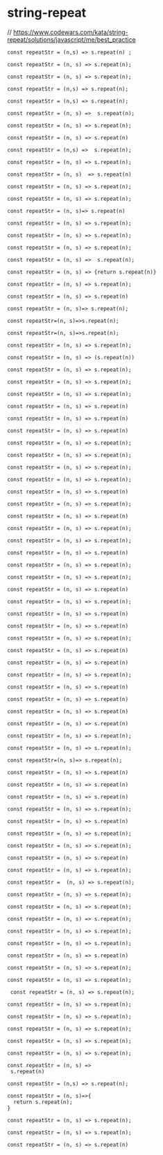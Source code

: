 # string-repeat
// https://www.codewars.com/kata/string-repeat/solutions/javascript/me/best_practice


```
const repeatStr = (n,s) => s.repeat(n) ;
```

```
const repeatStr = (n, s) => s.repeat(n);
```

```
const repeatStr = (n, s) => s.repeat(n);
```

```
const repeatStr = (n,s) => s.repeat(n);
```

```
const repeatStr = (n,s) => s.repeat(n);
```

```
const repeatStr = (n, s) =>  s.repeat(n);
```

```
const repeatStr = (n, s) => s.repeat(n);
```

```
const repeatStr = (n, s) => s.repeat(n)
```

```
const repeatStr = (n,s) =>  s.repeat(n);
```

```
const repeatStr = (n, s) => s.repeat(n);
```

```
const repeatStr = (n, s)  => s.repeat(n)
```

```
const repeatStr = (n, s) => s.repeat(n);
```

```
const repeatStr = (n, s) => s.repeat(n);
```

```
const repeatStr = (n, s)=> s.repeat(n)
```

```
const repeatStr = (n, s) => s.repeat(n);
```

```
const repeatStr = (n, s) => s.repeat(n);
```

```
const repeatStr = (n, s) => s.repeat(n);
```

```
const repeatStr = (n, s) =>  s.repeat(n);
```

```
const repeatStr = (n, s) => {return s.repeat(n)}
```

```
const repeatStr = (n, s) => s.repeat(n);
```

```
const repeatStr = (n, s) => s.repeat(n)

```

```
const repeatStr = (n, s)=> s.repeat(n);
```

```
const repeatStr=(n, s)=>s.repeat(n);
```

```
const repeatStr=(n, s)=>s.repeat(n);
```

```
const repeatStr = (n, s) => s.repeat(n);
```

```
const repeatStr = (n, s) => (s.repeat(n))
```

```
const repeatStr = (n, s) => s.repeat(n);
```

```
const repeatStr = (n, s) => s.repeat(n);
```

```
const repeatStr = (n, s) => s.repeat(n);
```

```
const repeatStr = (n, s) => s.repeat(n)

```

```
const repeatStr = (n, s) => s.repeat(n)
```

```
const repeatStr = (n, s) => s.repeat(n)
```

```
const repeatStr = (n, s) => s.repeat(n);
```

```
const repeatStr = (n, s) => s.repeat(n);
```

```
const repeatStr = (n, s) => s.repeat(n);
```

```
const repeatStr = (n, s) => s.repeat(n);
```

```
const repeatStr = (n, s) => s.repeat(n)
```

```
const repeatStr = (n, s) => s.repeat(n);
```

```
const repeatStr = (n, s) => s.repeat(n)
```

```
const repeatStr = (n, s) => s.repeat(n);
```

```
const repeatStr = (n, s) => s.repeat(n);
```

```
const repeatStr = (n, s) => s.repeat(n)
```

```
const repeatStr = (n, s) => s.repeat(n);
```

```
const repeatStr = (n, s) => s.repeat(n);
```

```
const repeatStr = (n, s) => s.repeat(n)
```

```
const repeatStr = (n, s) => s.repeat(n);
```

```
const repeatStr = (n, s) => s.repeat(n)
```

```
const repeatStr = (n, s) => s.repeat(n)

```

```
const repeatStr = (n, s) => s.repeat(n);
```

```
const repeatStr = (n, s) => s.repeat(n)
```

```
const repeatStr = (n, s) => s.repeat(n)
```

```
const repeatStr = (n, s) => s.repeat(n);
```

```
const repeatStr = (n, s) => s.repeat(n)
```

```
const repeatStr = (n, s) => s.repeat(n)
```

```
const repeatStr = (n, s) => s.repeat(n)
```

```
const repeatStr = (n, s) => s.repeat(n)
```

```
const repeatStr = (n, s) => s.repeat(n);
```

```
const repeatStr = (n, s) => s.repeat(n);
```

```
const repeatStr=(n, s)=> s.repeat(n);
```

```
const repeatStr = (n, s) => s.repeat(n)
```

```
const repeatStr = (n, s) => s.repeat(n)
```

```
const repeatStr = (n, s) => s.repeat(n)
```

```
const repeatStr = (n, s) => s.repeat(n);
```

```
const repeatStr = (n, s) => s.repeat(n)
```

```
const repeatStr = (n, s) => s.repeat(n);
```

```
const repeatStr = (n, s) => s.repeat(n);
```

```
const repeatStr = (n, s) => s.repeat(n)
```

```
const repeatStr = (n, s) => s.repeat(n);
```

```
const repeatStr =  (n, s) => s.repeat(n);

```

```
const repeatStr = (n, s) => s.repeat(n);

```

```
const repeatStr = (n, s) => s.repeat(n);
```

```
const repeatStr = (n, s) => s.repeat(n);
```

```
const repeatStr = (n, s) => s.repeat(n);
```

```
const repeatStr = (n, s) => s.repeat(n);
```

```
const repeatStr = (n, s) => s.repeat(n)
```

```
const repeatStr = (n, s) => s.repeat(n);
```

```
const repeatStr = (n, s) => s.repeat(n);
```

```
 const repeatStr = (n, s) => s.repeat(n);
```

```
const repeatStr = (n, s) => s.repeat(n);
```

```
const repeatStr = (n, s) => s.repeat(n);
```

```
const repeatStr = (n, s) => s.repeat(n);
```

```
const repeatStr = (n, s) => s.repeat(n);
```

```
const repeatStr = (n, s) => s.repeat(n);
```

```
const repeatStr = (n, s) =>
 s.repeat(n)

```

```
const repeatStr = (n,s) => s.repeat(n);
```

```
const repeatStr = (n, s)=>{
  return s.repeat(n);
}
```

```
const repeatStr = (n, s) => s.repeat(n);
```

```
const repeatStr = (n, s) => s.repeat(n);
```

```
const repeatStr = (n, s) => s.repeat(n)
```
